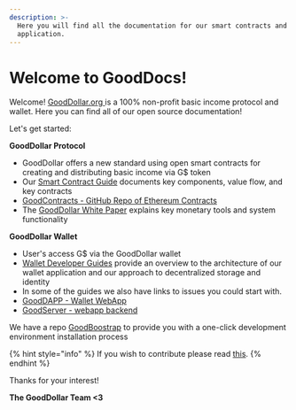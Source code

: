 ```yaml
---
description: >-
  Here you will find all the documentation for our smart contracts and wallet
  application.
---
```


# Welcome to GoodDocs!

Welcome! [GoodDollar.org ](https://github.com/GoodDollar/GoodBootstrap/tree/25233b5ee6d1a1cc74f291940339383c3bd3f455/docs/www.gooddollar.org)is a 100% non-profit basic income protocol and wallet. Here you can find all of our open source documentation!

Let's get started:

**GoodDollar Protocol**

* GoodDollar offers a new standard using open smart contracts for creating and distributing basic income via G$ token
* Our [Smart Contract Guide](https://docs.gooddollar.org/smart-contracts-guide) documents key components, value flow, and key contracts
* [GoodContracts - GitHub Repo of Ethereum Contracts ](https://github.com/GoodDollar/GoodContracts)
* The [GoodDollar White Paper](https://whitepaper.gooddollar.org) explains key monetary tools and system functionality 

**GoodDollar Wallet**

* User's access G$ via the GoodDollar wallet
* [Wallet Developer Guides](developer-guides/) provide an overview to the architecture of our wallet application and our approach to decentralized storage and identity
* In some of the guides we also have links to issues you could start with. 
* [GoodDAPP - Wallet WebApp](https://github.com/GoodDollar/GoodDAPP)
* [GoodServer - webapp backend](https://github.com/GoodDollar/GoodServer)

We have a repo [GoodBoostrap](https://github.com/GoodDollar/GoodBootstrap) to provide you with a one-click development environment installation process

{% hint style="info" %}
If you wish to contribute please read [this](contributing.md).
{% endhint %}

Thanks for your interest!

**The GoodDollar Team &lt;3**

